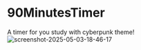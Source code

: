 # 90MinutesTimer

A timer for you study with cyberpunk theme!
![screenshot-2025-05-03-18-46-17](https://github.com/user-attachments/assets/8f966ec1-33a2-4d49-a7fb-e02669c95379)
